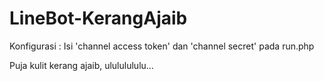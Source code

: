 # LineBot-KerangAjaib
Konfigurasi :
Isi 'channel access token' dan 'channel secret' pada run.php

Puja kulit kerang ajaib, ulululululu...

